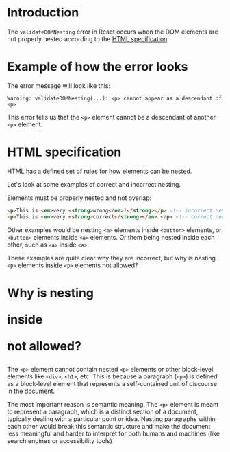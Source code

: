 # Introduction

The `validateDOMNesting` error in React occurs when the DOM elements are not properly nested according to the [HTML specification](https://html.spec.whatwg.org/).

# Example of how the error looks

The error message will look like this:

```
Warning: validateDOMNesting(...): <p> cannot appear as a descendant of <p>
```

This error tells us that the `<p>` element cannot be a descendant of another `<p>` element.

# HTML specification

HTML has a defined set of rules for how elements can be nested.

Let's look at some examples of correct and incorrect nesting.

Elements must be properly nested and not overlap:

```html
<p>This is <em>very <strong>wrong</em>!</strong></p> <!-- incorrect nesting -->
<p>This is <em>very <strong>correct</strong></em>.</p> <!-- correct nesting -->
```

Other examples would be nesting `<a>` elements inside `<button>` elements, or `<button>` elements inside `<a>` elements. Or them being nested inside each other, such as `<a>` inside `<a>`.

These examples are quite clear why they are incorrect, but why is nesting `<p>` elements inside `<p>` elements not allowed?

# Why is nesting <p> inside <p> not allowed?

The `<p>` element cannot contain nested `<p>` elements or other block-level elements like `<div>`, `<h1>`, etc. This is because a paragraph (`<p>`) is defined as a block-level element that represents a self-contained unit of discourse in the document.

The most important reason is semantic meaning. The `<p>` element is meant to represent a paragraph, which is a distinct section of a document, typically dealing with a particular point or idea. Nesting paragraphs within each other would break this semantic structure and make the document less meaningful and harder to interpret for both humans and machines (like search engines or accessibility tools)
